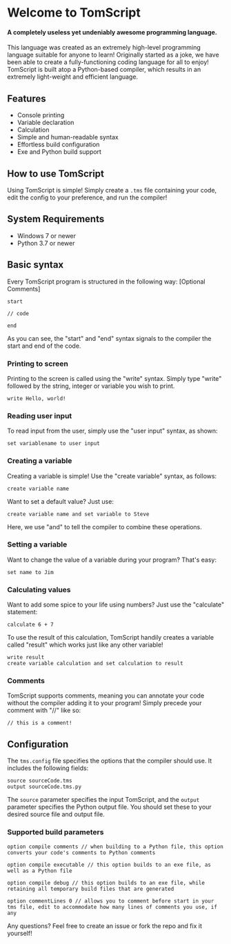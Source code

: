 # Welcome to TomScript
#### A completely useless yet undeniably awesome programming language.

This language was created as an extremely high-level programming language suitable for anyone to learn! Originally started as a joke, we have been able to create a fully-functioning coding language for all to enjoy!
TomScript is built atop a Python-based compiler, which results in an extremely light-weight and efficient language.


## Features

- Console printing
- Variable declaration
- Calculation
- Simple and human-readable syntax
- Effortless build configuration
- Exe and Python build support


## How to use TomScript

Using TomScript is simple! Simply create a `.tms` file containing your code, edit the config to your preference, and run the compiler!


## System Requirements

- Windows 7 or newer
- Python 3.7 or newer


## Basic syntax

Every TomScript program is structured in the following way:
    [Optional Comments]
    
    start

    // code
    
    end

As you can see, the "start" and "end" syntax signals to the compiler the start and end of the code.

### Printing to screen

Printing to the screen is called using the "write" syntax. Simply type "write" followed by the string, integer or variable you wish to print.

    write Hello, world!

### Reading user input

To read input from the user, simply use the "user input" syntax, as shown:

    set variablename to user input

### Creating a variable

Creating a variable is simple! Use the "create variable" syntax, as follows:

    create variable name


Want to set a default value? Just use:

    create variable name and set variable to Steve

Here, we use "and" to tell the compiler to combine these operations.

### Setting a variable

Want to change the value of a variable during your program? That's easy:

    set name to Jim

### Calculating values

Want to add some spice to your life using numbers? Just use the "calculate" statement:

    calculate 6 + 7

To use the result of this calculation, TomScript handily creates a variable called "result" which works just like any other variable!

    write result
    create variable calculation and set calculation to result

### Comments

TomScript supports comments, meaning you can annotate your code without the compiler adding it to your program! Simply precede your comment with "//" like so:

    // this is a comment!


## Configuration

The `tms.config` file specifies the options that the compiler should use. It includes the following fields:

    source sourceCode.tms
    output sourceCode.tms.py

The `source` parameter specifies the input TomScript, and the `output` parameter specifies the Python output file. You should set these to your desired source file and output file.


### Supported build parameters

    option compile comments // when building to a Python file, this option converts your code's comments to Python comments
    
    option compile executable // this option builds to an exe file, as well as a Python file
    
    option compile debug // this option builds to an exe file, while retaining all temporary build files that are generated
    
    option commentLines 0 // allows you to comment before start in your tms file, edit to accommodate how many lines of comments you use, if any


Any questions? Feel free to create an issue or fork the repo and fix it yourself!
